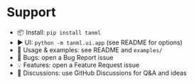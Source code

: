 # Support

- 📦 Install: `pip install tanml`
- ▶️ UI: `python -m tanml.ui.app` (see README for options)
- 📘 Usage & examples: see README and `examples/`
- 🐛 Bugs: open a Bug Report issue
- 💡 Features: open a Feature Request issue
- 🙋 Discussions: use GitHub Discussions for Q&A and ideas
